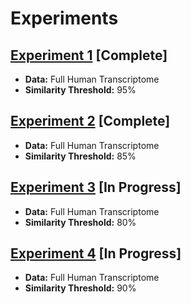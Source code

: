 # Experiments

## [Experiment 1](#) [Complete]
- **Data:** Full Human Transcriptome
- **Similarity Threshold:** 95%

## [Experiment 2](#) [Complete]
- **Data:** Full Human Transcriptome
- **Similarity Threshold:** 85%

## [Experiment 3](#) [In Progress]
- **Data:** Full Human Transcriptome
- **Similarity Threshold:** 80%

## [Experiment 4](#) [In Progress]
- **Data:** Full Human Transcriptome
- **Similarity Threshold:** 90%
